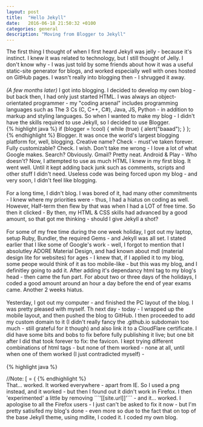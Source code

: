```yaml
---
layout: post
title:  "Hello Jekyll"
date:   2016-06-18 21:50:32 +0100
categories: general
description: "Moving from Blogger to Jekyll"
---
```

The first thing I thought of when I first heard Jekyll was jelly - because it's instinct. I knew it was related to technology, but I still thought of Jelly. I don't know why - I was just told by some friends about how it was a useful static-site generator for blogs, and worked especially well with ones hosted on GitHub pages. I wasn't really into blogging then - I shrugged it away. 
<br>
<br>
_(A few months later)_ I got into blogging. I decided to develop my own blog - but back then, I had only just started HTML. I was always an object-orientated programmer - my "coding arsenal" includes programming languages such as The 3 Cs (C, C++, C#), Java, JS, Python - in addition to markup and styling languages. So when I wanted to make my blog - I didn't have the skills required to use Jekyll, so I decided to use Blogger.
<br>
{% highlight java %}
if (blogger = !cool) {
  while (true) {
    alert("baaad");
  }
};
{% endhighlight %}
Blogger. It was once the world's largest blogging platform for, well, blogging. Creative name? Check - must've taken forever. Fully customizable? Check. I wish. Don't take me wrong - I love a lot of what Google makes. Search? Obviously. Gmail? Pretty neat. Android & Play - Who doesn't? Now, I attempted to use as much HTML I knew in my first blog. It went well. Until it kept adding back junk such as comments, scripts and other stuff I didn't need. Useless code was being forced upon my blog - and very soon, I didn't feel like blogging.
<br>
<br>
For a long time, I didn't blog. I was bored of it, had many other commitments -  I knew where my priorities were - thus, I had a hiatus on coding as well. However, Half-term then flew by that was when I had a LOT of free time. So then it clicked - By then, my HTML & CSS skills had advanced by a good amount, so that got me thinking - should I give Jekyll a shot?
<br>
<br>
For some of my free time during the one week holiday, I got out my laptop, setup Ruby, Bundler, the required Gems - and Jekyll was all set. I stated earlier that I like some of Google's work - well, I forgot to mention that I absolutley ADORE Material Design, and had known about mdl (material design lite for websites) for ages - I knew that, if I applied it to my blog, some peope would think of it as too mobile-like - but this was my blog, and I definitley going to add it. After adding it's dependancy html tag to my blog's head - then came the fun part. For about two or three days of the holidays, I coded a good amount around an hour a day before the end of year exams came. Another 2 weeks hiatus.
<br>
<br>
Yesterday, I got out my computer - and finished the PC layout of the blog. I was pretty pleased with myself. Th next day - today - I wrapped up the mobile layout, and then pushed the blog to GitHub. I then proceeded to add my custom domain to it (I didn't really fancy the .github.io subdomain too much - still grateful for it though) and also link it to a CloudFlare certificate. I did have some bits and bobs to fix before fully publishing it live; but one bit after I did that took forever to fix: the favicon. I kept trying different combinations of html tags - but none of them worked - none at all, until when one of them worked (I just contradicted myself) - 
<br>
<br>
{% highlight java %}
<link rel="shortcut icon" type="image/png" href="[[site.url]]/favicon.png">
//Note: [ = {
{% endhighlight %}
<br>
That... worked. It worked everywhere - apart from IE. So I used a png instead, and it worked - but then I found out it didn't work in Firefox. I then 'experimented' a little by removing ```'[[site.url]]'``` - and it... worked. I apologise to all the Firefox users - I just can't be asked to fix it now - but I'm pretty satisifed my blog's done  - even more so due to the fact that on top of the base Jekyll theme, using mdlite, I coded it. I coded my own blog.